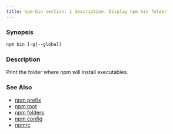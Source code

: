 ```yaml
---
title: npm-bin section: 1 description: Display npm bin folder
---
```


### Synopsis

```bash
npm bin [-g|--global]
```

### Description

Print the folder where npm will install executables.

### See Also

* [npm prefix](/commands/npm-prefix)
* [npm root](/commands/npm-root)
* [npm folders](/configuring-npm/folders)
* [npm config](/commands/npm-config)
* [npmrc](/configuring-npm/npmrc)

